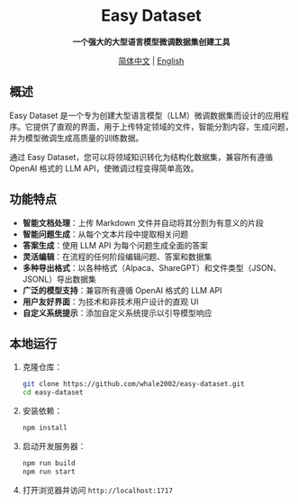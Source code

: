 <div align="center">

# Easy Dataset

**一个强大的大型语言模型微调数据集创建工具**

[简体中文](./README.zh-CN.md) | [English](./README.md)

</div>

## 概述

Easy Dataset 是一个专为创建大型语言模型（LLM）微调数据集而设计的应用程序。它提供了直观的界面，用于上传特定领域的文件，智能分割内容，生成问题，并为模型微调生成高质量的训练数据。

通过 Easy Dataset，您可以将领域知识转化为结构化数据集，兼容所有遵循 OpenAI 格式的 LLM API，使微调过程变得简单高效。

## 功能特点

* **智能文档处理**：上传 Markdown 文件并自动将其分割为有意义的片段
* **智能问题生成**：从每个文本片段中提取相关问题
* **答案生成**：使用 LLM API 为每个问题生成全面的答案
* **灵活编辑**：在流程的任何阶段编辑问题、答案和数据集
* **多种导出格式**：以各种格式（Alpaca、ShareGPT）和文件类型（JSON、JSONL）导出数据集
* **广泛的模型支持**：兼容所有遵循 OpenAI 格式的 LLM API
* **用户友好界面**：为技术和非技术用户设计的直观 UI
* **自定义系统提示**：添加自定义系统提示以引导模型响应

## 本地运行

1. 克隆仓库：
   ```bash
   git clone https://github.com/whale2002/easy-dataset.git
   cd easy-dataset
   ```

2. 安装依赖：
   ```bash
   npm install
   ```

3. 启动开发服务器：
   ```bash
   npm run build
   npm run start
   ```

4. 打开浏览器并访问 `http://localhost:1717`